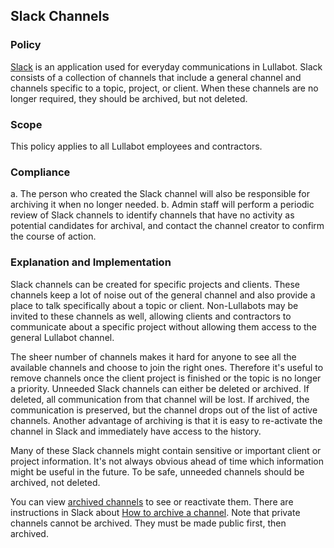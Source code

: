 ## Slack Channels

### Policy
[Slack](https://lullabot.slack.com/messages/general/) is an application used for everyday communications in Lullabot. Slack consists of a collection of channels that include a general channel and channels specific to a topic, project, or client. When these channels are no longer required, they should be archived, but not deleted.

### Scope
This policy applies to all Lullabot employees and contractors.

### Compliance
a. The person who created the Slack channel will also be responsible for archiving it when no longer needed. 
b. Admin staff will perform a periodic review of Slack channels to identify channels that have no activity as potential candidates for archival, and contact the channel creator to confirm the course of action.

### Explanation and Implementation
Slack channels can be created for specific projects and clients. These channels keep a lot of noise out of the general channel and also provide a place to talk specifically about a topic or client. Non-Lullabots may be invited to these channels as well, allowing clients and contractors to communicate about a specific project without allowing them access to the general Lullabot channel. 

The sheer number of channels makes it hard for anyone to see all the available channels and choose to join the right ones. Therefore it's useful to remove channels once the client project is finished or the topic is no longer a priority. Unneeded Slack channels can either be deleted or archived. If deleted, all communication from that channel will be lost. If archived, the communication is preserved, but the channel drops out of the list of active channels. Another advantage of archiving is that it is easy to re-activate the channel in Slack and immediately have access to the history.

Many of these Slack channels might contain sensitive or important client or project information. It's not always obvious ahead of time which information might be useful in the future. To be safe, unneeded channels should be archived, not deleted.

You can view [archived channels](https://lullabot.slack.com/archives/archived) to see or reactivate them. There are instructions in Slack about [How to archive a channel](https://get.slack.help/hc/en-us/articles/201563847-Archiving-a-channel). Note that private channels cannot be archived. They must be made public first, then archived.


